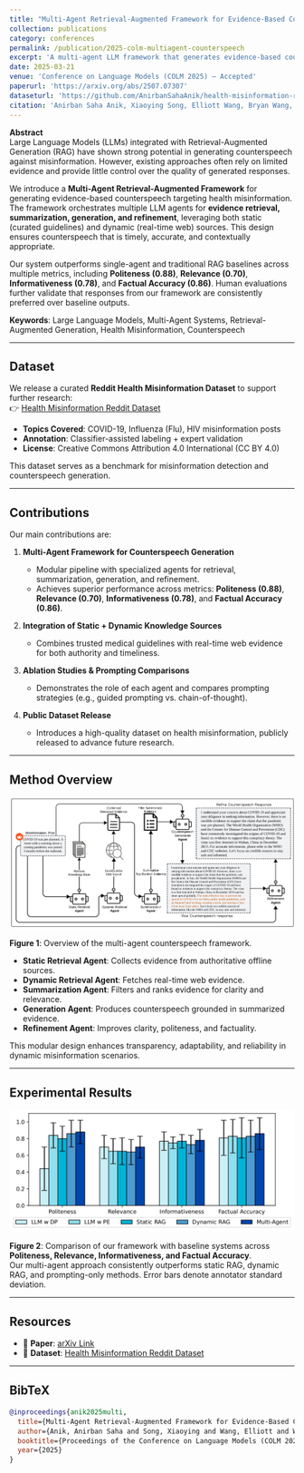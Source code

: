 ```yaml
---
title: "Multi-Agent Retrieval-Augmented Framework for Evidence-Based Counterspeech Against Health Misinformation"
collection: publications
category: conferences
permalink: /publication/2025-colm-multiagent-counterspeech
excerpt: 'A multi-agent LLM framework that generates evidence-based counterspeech grounded in dynamic and static retrieval sources, achieving significant improvements over RAG baselines.'
date: 2025-03-21
venue: 'Conference on Language Models (COLM 2025) – Accepted'
paperurl: 'https://arxiv.org/abs/2507.07307'
dataseturl: 'https://github.com/AnirbanSahaAnik/health-misinformation-reddit-dataset'
citation: 'Anirban Saha Anik, Xiaoying Song, Elliott Wang, Bryan Wang, Bengisu Yarimbas, Lingzi Hong. (2025). "Multi-Agent Retrieval-Augmented Framework for Evidence-Based Counterspeech Against Health Misinformation." <i>Conference on Language Models (COLM 2025)</i>.'
---
```


**Abstract**  
Large Language Models (LLMs) integrated with Retrieval-Augmented Generation (RAG) have shown strong potential in generating counterspeech against misinformation. However, existing approaches often rely on limited evidence and provide little control over the quality of generated responses.  

We introduce a **Multi-Agent Retrieval-Augmented Framework** for generating evidence-based counterspeech targeting health misinformation. The framework orchestrates multiple LLM agents for **evidence retrieval, summarization, generation, and refinement**, leveraging both static (curated guidelines) and dynamic (real-time web) sources. This design ensures counterspeech that is timely, accurate, and contextually appropriate.  

Our system outperforms single-agent and traditional RAG baselines across multiple metrics, including **Politeness (0.88)**, **Relevance (0.70)**, **Informativeness (0.78)**, and **Factual Accuracy (0.86)**. Human evaluations further validate that responses from our framework are consistently preferred over baseline outputs.  

**Keywords**: Large Language Models, Multi-Agent Systems, Retrieval-Augmented Generation, Health Misinformation, Counterspeech  

---

## Dataset

We release a curated **Reddit Health Misinformation Dataset** to support further research:  
👉 [Health Misinformation Reddit Dataset](https://github.com/AnirbanSahaAnik/health-misinformation-reddit-dataset)  

- **Topics Covered**: COVID-19, Influenza (Flu), HIV misinformation posts  
- **Annotation**: Classifier-assisted labeling + expert validation  
- **License**: Creative Commons Attribution 4.0 International (CC BY 4.0)  

This dataset serves as a benchmark for misinformation detection and counterspeech generation.  

---

## Contributions

Our main contributions are:  

1. **Multi-Agent Framework for Counterspeech Generation**  
   - Modular pipeline with specialized agents for retrieval, summarization, generation, and refinement.  
   - Achieves superior performance across metrics: **Politeness (0.88)**, **Relevance (0.70)**, **Informativeness (0.78)**, and **Factual Accuracy (0.86)**.  

2. **Integration of Static + Dynamic Knowledge Sources**  
   - Combines trusted medical guidelines with real-time web evidence for both authority and timeliness.  

3. **Ablation Studies & Prompting Comparisons**  
   - Demonstrates the role of each agent and compares prompting strategies (e.g., guided prompting vs. chain-of-thought).  

4. **Public Dataset Release**  
   - Introduces a high-quality dataset on health misinformation, publicly released to advance future research.  

---

## Method Overview

![Figure 1: Multi-Agent Counterspeech Framework](/images/Paper-2/marf_page-0001.jpg)  

**Figure 1**: Overview of the multi-agent counterspeech framework.  
- **Static Retrieval Agent**: Collects evidence from authoritative offline sources.  
- **Dynamic Retrieval Agent**: Fetches real-time web evidence.  
- **Summarization Agent**: Filters and ranks evidence for clarity and relevance.  
- **Generation Agent**: Produces counterspeech grounded in summarized evidence.  
- **Refinement Agent**: Improves clarity, politeness, and factuality.  

This modular design enhances transparency, adaptability, and reliability in dynamic misinformation scenarios.  

---

## Experimental Results

![Figure 2: Evaluation Results](/images/Paper-2/bar_chart_with_std_page-0001.jpg)  

**Figure 2**: Comparison of our framework with baseline systems across **Politeness, Relevance, Informativeness, and Factual Accuracy**.  
Our multi-agent approach consistently outperforms static RAG, dynamic RAG, and prompting-only methods. Error bars denote annotator standard deviation.  

---

## Resources
- 📄 **Paper**: [arXiv Link](https://arxiv.org/abs/2507.07307)  
- 📂 **Dataset**: [Health Misinformation Reddit Dataset](https://github.com/AnirbanSahaAnik/health-misinformation-reddit-dataset)  

---

## BibTeX

```bibtex
@inproceedings{anik2025multi,
  title={Multi-Agent Retrieval-Augmented Framework for Evidence-Based Counterspeech Against Health Misinformation},
  author={Anik, Anirban Saha and Song, Xiaoying and Wang, Elliott and Wang, Bryan and Yarimbas, Bengisu and Hong, Lingzi},
  booktitle={Proceedings of the Conference on Language Models (COLM 2025)},
  year={2025}
}
